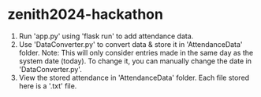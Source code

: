 # zenith2024-hackathon
 
1. Run 'app.py' using 'flask run' to add attendance data.
2. Use 'DataConverter.py' to convert data & store it in 'AttendanceData' folder. Note: This will only consider entries made in the same day as the system date (today). To change it, you can manually change the date in 'DataConverter.py'.
3. View the stored attendance in 'AttendanceData' folder. Each file stored here is a '.txt' file.
